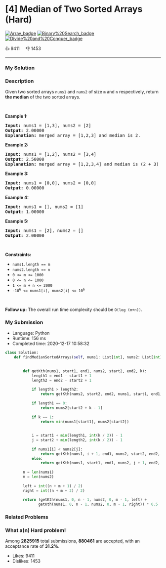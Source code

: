 # [4] Median of Two Sorted Arrays (Hard)

[![Array_badge](https://img.shields.io/badge/topic-Array-green.svg)](https://leetcode.com/problems/median-of-two-sorted-arrays/)  [![Binary%20Search_badge](https://img.shields.io/badge/topic-Binary%20Search-green.svg)](https://leetcode.com/problems/median-of-two-sorted-arrays/)  [![Divide%20and%20Conquer_badge](https://img.shields.io/badge/topic-Divide%20and%20Conquer-green.svg)](https://leetcode.com/problems/median-of-two-sorted-arrays/) 

:+1: 9411 &nbsp; &nbsp; :thumbsdown: 1453

---

### My Solution


### Description
<p>Given two sorted arrays <code>nums1</code> and <code>nums2</code> of size <code>m</code> and <code>n</code> respectively, return <strong>the median</strong> of the two sorted arrays.</p>

<p>&nbsp;</p>
<p><strong>Example 1:</strong></p>

<pre>
<strong>Input:</strong> nums1 = [1,3], nums2 = [2]
<strong>Output:</strong> 2.00000
<strong>Explanation:</strong> merged array = [1,2,3] and median is 2.
</pre>

<p><strong>Example 2:</strong></p>

<pre>
<strong>Input:</strong> nums1 = [1,2], nums2 = [3,4]
<strong>Output:</strong> 2.50000
<strong>Explanation:</strong> merged array = [1,2,3,4] and median is (2 + 3) / 2 = 2.5.
</pre>

<p><strong>Example 3:</strong></p>

<pre>
<strong>Input:</strong> nums1 = [0,0], nums2 = [0,0]
<strong>Output:</strong> 0.00000
</pre>

<p><strong>Example 4:</strong></p>

<pre>
<strong>Input:</strong> nums1 = [], nums2 = [1]
<strong>Output:</strong> 1.00000
</pre>

<p><strong>Example 5:</strong></p>

<pre>
<strong>Input:</strong> nums1 = [2], nums2 = []
<strong>Output:</strong> 2.00000
</pre>

<p>&nbsp;</p>
<p><strong>Constraints:</strong></p>

<ul>
	<li><code>nums1.length == m</code></li>
	<li><code>nums2.length == n</code></li>
	<li><code>0 &lt;= m &lt;= 1000</code></li>
	<li><code>0 &lt;= n &lt;= 1000</code></li>
	<li><code>1 &lt;= m + n &lt;= 2000</code></li>
	<li><code>-10<sup>6</sup> &lt;= nums1[i], nums2[i] &lt;= 10<sup>6</sup></code></li>
</ul>

<p>&nbsp;</p>
<strong>Follow up:</strong> The overall run time complexity should be <code>O(log (m+n))</code>.


### My Submission

- Language: Python
- Runtime: 156 ms
- Completed time: 2020-12-17 10:58:32

```Python
class Solution:
    def findMedianSortedArrays(self, nums1: List[int], nums2: List[int]) -> float:
        
        
        def getKth(nums1, start1, end1, nums2, start2, end2, k):
            length1 = end1 - start1 + 1
            length2 = end2 - start2 + 1
            
            if length1 > length2:
                return getKth(nums2, start2, end2, nums1, start1, end1, k)
            
            if length1 == 0:
                return nums2[start2 + k - 1]
            
            if k == 1:
                return min(nums1[start1], nums2[start2])
            
            
            i = start1 + min(length1, int(k / 2)) - 1
            j = start2 + min(length2, int(k / 2)) - 1
            
            if nums1[i] < nums2[j]:
                return getKth(nums1, i + 1, end1, nums2, start2, end2, k - (i - start1 + 1))
            else:
                return getKth(nums1, start1, end1, nums2, j + 1, end2, k - (j - start2 + 1))
            
        n = len(nums1)
        m = len(nums2)
        
        left = int((n + m + 1) / 2)
        right = int((n + m + 2) / 2)
        
        return (getKth(nums1, 0, n - 1, nums2, 0, m - 1, left) + 
               getKth(nums1, 0, n - 1, nums2, 0, m - 1, right)) * 0.5
```


### Related Problems




### What a(n) Hard problem!
Among **2825915** total submissions, **880461** are accepted, with an acceptance rate of **31.2%**. <br>

- Likes: 9411
- Dislikes: 1453

